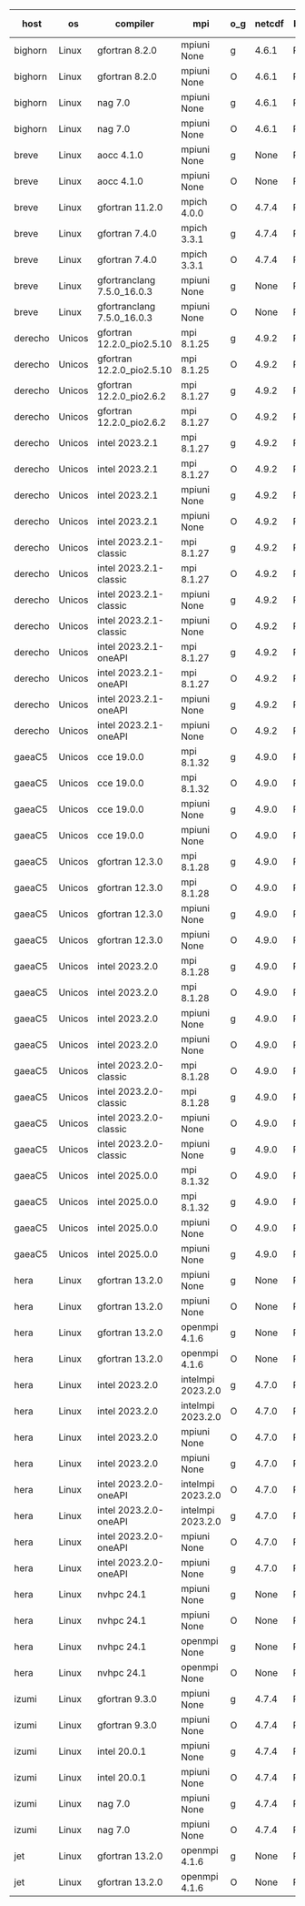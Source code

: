 

| host     | os       | compiler                              | mpi                      | o_g        | netcdf        | build       | u_pass          | u_fail          | s_pass            | s_fail            | e_pass             | e_fail             | nuopc_pass       | nuopc_fail       | artifacts link          |
|----------|----------|---------------------------------------|--------------------------|------------|---------------|-------------|-----------------|-----------------|-------------------|-------------------|--------------------|--------------------|------------------|------------------|-------------------------|
| bighorn | Linux | gfortran 8.2.0 | mpiuni None  | g | 4.6.1  | PASS | 12564 | 0 | 9 | 0 | 43 | 0 | None | None | <a href="https://github.com/esmf-org/esmf-test-artifacts/tree/97bbeffc8dc5e112e7b12297844072c10bb0a098/develop/gfortran/8.2.0/g/mpiuni/None" target="_blank">97bbeff</a> | 
| bighorn | Linux | gfortran 8.2.0 | mpiuni None  | O | 4.6.1  | PASS | 12564 | 0 | 9 | 0 | 43 | 0 | None | None | <a href="https://github.com/esmf-org/esmf-test-artifacts/tree/0669341c0980df1f8cb8bbac43fb18db8a7dc788/develop/gfortran/8.2.0/O/mpiuni/None" target="_blank">0669341</a> | 
| bighorn | Linux | nag 7.0 | mpiuni None  | g | 4.6.1  | PASS | None | None | None | None | None | None | None | None | <a href="https://github.com/esmf-org/esmf-test-artifacts/tree/57ece525534c9963a09aba8624a2ee888c77f84e/develop/nag/7.0/g/mpiuni/None" target="_blank">57ece52</a> | 
| bighorn | Linux | nag 7.0 | mpiuni None  | O | 4.6.1  | PASS | 12564 | 0 | 9 | 0 | 43 | 0 | None | None | <a href="https://github.com/esmf-org/esmf-test-artifacts/tree/1003646570c1fca928b4f3eadbc5789373f6a4f6/develop/nag/7.0/O/mpiuni/None" target="_blank">1003646</a> | 
| breve | Linux | aocc 4.1.0 | mpiuni None  | g | None  | PASS | 12538 | 26 | 9 | 0 | 43 | 0 | None | None | <a href="https://github.com/esmf-org/esmf-test-artifacts/tree/3f29b35801a3501f26a3bb50e697eefdcd4b8db2/develop/aocc/4.1.0/g/mpiuni/None" target="_blank">3f29b35</a> | 
| breve | Linux | aocc 4.1.0 | mpiuni None  | O | None  | PASS | 12538 | 26 | 9 | 0 | 43 | 0 | None | None | <a href="https://github.com/esmf-org/esmf-test-artifacts/tree/1e7257c746421a88ff72778f73bf0dae45571253/develop/aocc/4.1.0/O/mpiuni/None" target="_blank">1e7257c</a> | 
| breve | Linux | gfortran 11.2.0 | mpich 4.0.0  | O | 4.7.4  | PASS | None | None | None | None | None | None | None | None | <a href="https://github.com/esmf-org/esmf-test-artifacts/tree/d9644467157d4475116afaa3b616e9b2a2ec6aac/develop/gfortran/11.2.0/O/mpich/4.0.0" target="_blank">d964446</a> | 
| breve | Linux | gfortran 7.4.0 | mpich 3.3.1  | g | 4.7.4  | PASS | 14235 | 0 | 51 | 0 | 81 | 0 | 58 | 0 | <a href="https://github.com/esmf-org/esmf-test-artifacts/tree/975eae955476e99a477133410dcae0fbfd276065/develop/gfortran/7.4.0/g/mpich/3.3.1" target="_blank">975eae9</a> | 
| breve | Linux | gfortran 7.4.0 | mpich 3.3.1  | O | 4.7.4  | PASS | 14235 | 0 | 51 | 0 | 81 | 0 | 58 | 0 | <a href="https://github.com/esmf-org/esmf-test-artifacts/tree/c4b94859611ef13e2a3936f34ac89895d8a165a3/develop/gfortran/7.4.0/O/mpich/3.3.1" target="_blank">c4b9485</a> | 
| breve | Linux | gfortranclang 7.5.0_16.0.3 | mpiuni None  | g | None  | PASS | 12564 | 0 | 9 | 0 | 43 | 0 | None | None | <a href="https://github.com/esmf-org/esmf-test-artifacts/tree/2abe7c3c6281093084745184e7e3130ebb8d7dbf/develop/gfortranclang/7.5.0_16.0.3/g/mpiuni/None" target="_blank">2abe7c3</a> | 
| breve | Linux | gfortranclang 7.5.0_16.0.3 | mpiuni None  | O | None  | PASS | 12564 | 0 | 9 | 0 | 43 | 0 | None | None | <a href="https://github.com/esmf-org/esmf-test-artifacts/tree/fd9231d78428d9f564576b13563690414a410b20/develop/gfortranclang/7.5.0_16.0.3/O/mpiuni/None" target="_blank">fd9231d</a> | 
| derecho | Unicos | gfortran 12.2.0_pio2.5.10 | mpi 8.1.25  | g | 4.9.2  | PASS | 14235 | 0 | 51 | 0 | 81 | 0 | 57 | 0 | <a href="https://github.com/esmf-org/esmf-test-artifacts/tree/fc4dffa27b90d0ac0ad7b4426faa2bb3c0fce11e/develop/gfortran/12.2.0_pio2.5.10/g/mpi/8.1.25" target="_blank">fc4dffa</a> | 
| derecho | Unicos | gfortran 12.2.0_pio2.5.10 | mpi 8.1.25  | O | 4.9.2  | PASS | 14235 | 0 | 51 | 0 | 81 | 0 | 57 | 0 | <a href="https://github.com/esmf-org/esmf-test-artifacts/tree/565dfbc058aabb6c9449be01a50259487d9740d4/develop/gfortran/12.2.0_pio2.5.10/O/mpi/8.1.25" target="_blank">565dfbc</a> | 
| derecho | Unicos | gfortran 12.2.0_pio2.6.2 | mpi 8.1.27  | g | 4.9.2  | PASS | 14235 | 0 | 51 | 0 | 81 | 0 | 57 | 0 | <a href="https://github.com/esmf-org/esmf-test-artifacts/tree/bd4087f5a4bc6793955349f401f0b949f87f2722/develop/gfortran/12.2.0_pio2.6.2/g/mpi/8.1.27" target="_blank">bd4087f</a> | 
| derecho | Unicos | gfortran 12.2.0_pio2.6.2 | mpi 8.1.27  | O | 4.9.2  | PASS | 14235 | 0 | 51 | 0 | 81 | 0 | 57 | 0 | <a href="https://github.com/esmf-org/esmf-test-artifacts/tree/68691e6d175cda1b96273ebd3950ab0c773023b5/develop/gfortran/12.2.0_pio2.6.2/O/mpi/8.1.27" target="_blank">68691e6</a> | 
| derecho | Unicos | intel 2023.2.1 | mpi 8.1.27  | g | 4.9.2  | PASS | 14235 | 0 | 51 | 0 | 81 | 0 | 58 | 0 | <a href="https://github.com/esmf-org/esmf-test-artifacts/tree/b18f14a1cce8c1d8653f493238d099a53fd4926f/develop/intel/2023.2.1/g/mpi/8.1.27" target="_blank">b18f14a</a> | 
| derecho | Unicos | intel 2023.2.1 | mpi 8.1.27  | O | 4.9.2  | PASS | 14235 | 0 | 51 | 0 | 81 | 0 | 58 | 0 | <a href="https://github.com/esmf-org/esmf-test-artifacts/tree/7548accadedd12f8bda1c13425dfd57175f97113/develop/intel/2023.2.1/O/mpi/8.1.27" target="_blank">7548acc</a> | 
| derecho | Unicos | intel 2023.2.1 | mpiuni None  | g | 4.9.2  | PASS | 12564 | 0 | 9 | 0 | 43 | 0 | None | None | <a href="https://github.com/esmf-org/esmf-test-artifacts/tree/65baac98b53ff54fa2047f7b0b22a9044c670967/develop/intel/2023.2.1/g/mpiuni/None" target="_blank">65baac9</a> | 
| derecho | Unicos | intel 2023.2.1 | mpiuni None  | O | 4.9.2  | PASS | 12564 | 0 | 9 | 0 | 43 | 0 | None | None | <a href="https://github.com/esmf-org/esmf-test-artifacts/tree/574278b40ff511460d193fa7e74b51aeff190687/develop/intel/2023.2.1/O/mpiuni/None" target="_blank">574278b</a> | 
| derecho | Unicos | intel 2023.2.1-classic | mpi 8.1.27  | g | 4.9.2  | PASS | None | None | None | None | None | None | None | None | <a href="https://github.com/esmf-org/esmf-test-artifacts/tree/51e322bdcba48932ba02a847e911b6522aa1fd03/develop/intel/2023.2.1-classic/g/mpi/8.1.27" target="_blank">51e322b</a> | 
| derecho | Unicos | intel 2023.2.1-classic | mpi 8.1.27  | O | 4.9.2  | PASS | None | None | None | None | None | None | None | None | <a href="https://github.com/esmf-org/esmf-test-artifacts/tree/4a1f7667ae60ebbd6ac853ab05b522eccca99846/develop/intel/2023.2.1-classic/O/mpi/8.1.27" target="_blank">4a1f766</a> | 
| derecho | Unicos | intel 2023.2.1-classic | mpiuni None  | g | 4.9.2  | PASS | None | None | None | None | None | None | None | None | <a href="https://github.com/esmf-org/esmf-test-artifacts/tree/d0c818882930a2a8766244d2af49a934a0fffdfe/develop/intel/2023.2.1-classic/g/mpiuni/None" target="_blank">d0c8188</a> | 
| derecho | Unicos | intel 2023.2.1-classic | mpiuni None  | O | 4.9.2  | PASS | 12564 | 0 | 9 | 0 | 43 | 0 | None | None | <a href="https://github.com/esmf-org/esmf-test-artifacts/tree/6aa0a05bbab894626394033cd8363d16e9b0c7e0/develop/intel/2023.2.1-classic/O/mpiuni/None" target="_blank">6aa0a05</a> | 
| derecho | Unicos | intel 2023.2.1-oneAPI | mpi 8.1.27  | g | 4.9.2  | PASS | None | None | None | None | None | None | None | None | <a href="https://github.com/esmf-org/esmf-test-artifacts/tree/26c6ec0aef255f70a112c381e13c241dbe7f1fd4/develop/intel/2023.2.1-oneAPI/g/mpi/8.1.27" target="_blank">26c6ec0</a> | 
| derecho | Unicos | intel 2023.2.1-oneAPI | mpi 8.1.27  | O | 4.9.2  | PASS | None | None | None | None | None | None | None | None | <a href="https://github.com/esmf-org/esmf-test-artifacts/tree/5153f6ffa1d19aa9f032e856e55199a17069c5e6/develop/intel/2023.2.1-oneAPI/O/mpi/8.1.27" target="_blank">5153f6f</a> | 
| derecho | Unicos | intel 2023.2.1-oneAPI | mpiuni None  | g | 4.9.2  | PASS | None | None | None | None | None | None | None | None | <a href="https://github.com/esmf-org/esmf-test-artifacts/tree/8b4cc56813998e8931af8431f9695ed5edd7b72a/develop/intel/2023.2.1-oneAPI/g/mpiuni/None" target="_blank">8b4cc56</a> | 
| derecho | Unicos | intel 2023.2.1-oneAPI | mpiuni None  | O | 4.9.2  | PASS | None | None | None | None | None | None | None | None | <a href="https://github.com/esmf-org/esmf-test-artifacts/tree/fd00d8375c6f7d6254e29b6fe3c224daf4182bc6/develop/intel/2023.2.1-oneAPI/O/mpiuni/None" target="_blank">fd00d83</a> | 
| gaeaC5 | Unicos | cce 19.0.0 | mpi 8.1.32  | g | 4.9.0  | PASS | None | None | None | None | None | None | None | None | <a href="https://github.com/esmf-org/esmf-test-artifacts/tree/69b0bcebd03ba516e946284226b8a7a0396ded7c/develop/cce/19.0.0/g/mpi/8.1.32" target="_blank">69b0bce</a> | 
| gaeaC5 | Unicos | cce 19.0.0 | mpi 8.1.32  | O | 4.9.0  | PASS | 14175 | 60 | None | None | None | None | 56 | 1 | <a href="https://github.com/esmf-org/esmf-test-artifacts/tree/2442baf17680fe6089db53b43656dba2c8fb0b2b/develop/cce/19.0.0/O/mpi/8.1.32" target="_blank">2442baf</a> | 
| gaeaC5 | Unicos | cce 19.0.0 | mpiuni None  | g | 4.9.0  | PASS | None | None | None | None | None | None | None | None | <a href="https://github.com/esmf-org/esmf-test-artifacts/tree/a6c67869c1bd775beebb34dec5c409ec87c772eb/develop/cce/19.0.0/g/mpiuni/None" target="_blank">a6c6786</a> | 
| gaeaC5 | Unicos | cce 19.0.0 | mpiuni None  | O | 4.9.0  | PASS | 12507 | 57 | None | None | None | None | None | None | <a href="https://github.com/esmf-org/esmf-test-artifacts/tree/bc244dfbfdfb786b948015927d4040de66350dde/develop/cce/19.0.0/O/mpiuni/None" target="_blank">bc244df</a> | 
| gaeaC5 | Unicos | gfortran 12.3.0 | mpi 8.1.28  | g | 4.9.0  | PASS | 14235 | 0 | 51 | 0 | 81 | 0 | 57 | 0 | <a href="https://github.com/esmf-org/esmf-test-artifacts/tree/774731efe7cfe8d9108f7dfa4451e161b43c9980/develop/gfortran/12.3.0/g/mpi/8.1.28" target="_blank">774731e</a> | 
| gaeaC5 | Unicos | gfortran 12.3.0 | mpi 8.1.28  | O | 4.9.0  | PASS | 14235 | 0 | 51 | 0 | 81 | 0 | 57 | 0 | <a href="https://github.com/esmf-org/esmf-test-artifacts/tree/852e57bbf8b96754031faa0f4ed4f8b9d1a9cac1/develop/gfortran/12.3.0/O/mpi/8.1.28" target="_blank">852e57b</a> | 
| gaeaC5 | Unicos | gfortran 12.3.0 | mpiuni None  | g | 4.9.0  | PASS | 12564 | 0 | 9 | 0 | 43 | 0 | None | None | <a href="https://github.com/esmf-org/esmf-test-artifacts/tree/5aaf4734fa263ea1e300e97e19bbbe5b292e78e6/develop/gfortran/12.3.0/g/mpiuni/None" target="_blank">5aaf473</a> | 
| gaeaC5 | Unicos | gfortran 12.3.0 | mpiuni None  | O | 4.9.0  | PASS | 12564 | 0 | 9 | 0 | 43 | 0 | None | None | <a href="https://github.com/esmf-org/esmf-test-artifacts/tree/17b3c9a07cc71e80a3c22f60f473e4115327c9c2/develop/gfortran/12.3.0/O/mpiuni/None" target="_blank">17b3c9a</a> | 
| gaeaC5 | Unicos | intel 2023.2.0 | mpi 8.1.28  | g | 4.9.0  | PASS | 14235 | 0 | 51 | 0 | 81 | 0 | 57 | 0 | <a href="https://github.com/esmf-org/esmf-test-artifacts/tree/49b8bd6b5cb020a748e645ff0fb99fe01930149a/develop/intel/2023.2.0/g/mpi/8.1.28" target="_blank">49b8bd6</a> | 
| gaeaC5 | Unicos | intel 2023.2.0 | mpi 8.1.28  | O | 4.9.0  | PASS | 14235 | 0 | 51 | 0 | 81 | 0 | 57 | 0 | <a href="https://github.com/esmf-org/esmf-test-artifacts/tree/914102e39688ed5667946d9764be80dd9a392e9a/develop/intel/2023.2.0/O/mpi/8.1.28" target="_blank">914102e</a> | 
| gaeaC5 | Unicos | intel 2023.2.0 | mpiuni None  | g | 4.9.0  | PASS | 12564 | 0 | 9 | 0 | 43 | 0 | None | None | <a href="https://github.com/esmf-org/esmf-test-artifacts/tree/044319bdcb6db53e3ef36e2d929fcc5582021a98/develop/intel/2023.2.0/g/mpiuni/None" target="_blank">044319b</a> | 
| gaeaC5 | Unicos | intel 2023.2.0 | mpiuni None  | O | 4.9.0  | PASS | 12564 | 0 | 9 | 0 | 43 | 0 | None | None | <a href="https://github.com/esmf-org/esmf-test-artifacts/tree/4ce23febe02d41cd4279068d15161671098d6d10/develop/intel/2023.2.0/O/mpiuni/None" target="_blank">4ce23fe</a> | 
| gaeaC5 | Unicos | intel 2023.2.0-classic | mpi 8.1.28  | O | 4.9.0  | PASS | 14235 | 0 | 51 | 0 | 81 | 0 | 57 | 0 | <a href="https://github.com/esmf-org/esmf-test-artifacts/tree/da42822cec90d43a2742b16fd326608d8bdaff2e/develop/intel/2023.2.0-classic/O/mpi/8.1.28" target="_blank">da42822</a> | 
| gaeaC5 | Unicos | intel 2023.2.0-classic | mpi 8.1.28  | g | 4.9.0  | PASS | 14235 | 0 | 51 | 0 | 81 | 0 | 57 | 0 | <a href="https://github.com/esmf-org/esmf-test-artifacts/tree/696e3d097c5ae57bb81479e697afc122fd551d7c/develop/intel/2023.2.0-classic/g/mpi/8.1.28" target="_blank">696e3d0</a> | 
| gaeaC5 | Unicos | intel 2023.2.0-classic | mpiuni None  | O | 4.9.0  | PASS | 12564 | 0 | 9 | 0 | 43 | 0 | None | None | <a href="https://github.com/esmf-org/esmf-test-artifacts/tree/746173fadb277c454c2f24968ef911940d6d4a49/develop/intel/2023.2.0-classic/O/mpiuni/None" target="_blank">746173f</a> | 
| gaeaC5 | Unicos | intel 2023.2.0-classic | mpiuni None  | g | 4.9.0  | PASS | 12564 | 0 | 9 | 0 | 43 | 0 | None | None | <a href="https://github.com/esmf-org/esmf-test-artifacts/tree/1bd215aed24814912d9c635fddc2d177fe123f09/develop/intel/2023.2.0-classic/g/mpiuni/None" target="_blank">1bd215a</a> | 
| gaeaC5 | Unicos | intel 2025.0.0 | mpi 8.1.32  | O | 4.9.0  | PASS | 14235 | 0 | 51 | 0 | 81 | 0 | 57 | 0 | <a href="https://github.com/esmf-org/esmf-test-artifacts/tree/aa4a10ce2b834ae1f5934ec063c7ca6745124975/develop/intel/2025.0.0/O/mpi/8.1.32" target="_blank">aa4a10c</a> | 
| gaeaC5 | Unicos | intel 2025.0.0 | mpi 8.1.32  | g | 4.9.0  | PASS | 14235 | 0 | 51 | 0 | 81 | 0 | 57 | 0 | <a href="https://github.com/esmf-org/esmf-test-artifacts/tree/acb18c1b702bc8876467fe58e2672b82770cc46a/develop/intel/2025.0.0/g/mpi/8.1.32" target="_blank">acb18c1</a> | 
| gaeaC5 | Unicos | intel 2025.0.0 | mpiuni None  | O | 4.9.0  | PASS | 12564 | 0 | 9 | 0 | 43 | 0 | None | None | <a href="https://github.com/esmf-org/esmf-test-artifacts/tree/6416b83fe57092c3984f95a647ec5044dc6e5657/develop/intel/2025.0.0/O/mpiuni/None" target="_blank">6416b83</a> | 
| gaeaC5 | Unicos | intel 2025.0.0 | mpiuni None  | g | 4.9.0  | PASS | 12564 | 0 | 9 | 0 | 43 | 0 | None | None | <a href="https://github.com/esmf-org/esmf-test-artifacts/tree/af0ef97a60e3b125e48c5e5d219fd09d78c2c8c7/develop/intel/2025.0.0/g/mpiuni/None" target="_blank">af0ef97</a> | 
| hera | Linux | gfortran 13.2.0 | mpiuni None  | g | None  | PASS | 12564 | 0 | 9 | 0 | 43 | 0 | None | None | <a href="https://github.com/esmf-org/esmf-test-artifacts/tree/5e4d8a02d456d7d7715691549f83eb0a8fdc498a/develop/gfortran/13.2.0/g/mpiuni/None" target="_blank">5e4d8a0</a> | 
| hera | Linux | gfortran 13.2.0 | mpiuni None  | O | None  | PASS | 12564 | 0 | 9 | 0 | 43 | 0 | None | None | <a href="https://github.com/esmf-org/esmf-test-artifacts/tree/4e237e78face250301721779d2c883de13e2ab40/develop/gfortran/13.2.0/O/mpiuni/None" target="_blank">4e237e7</a> | 
| hera | Linux | gfortran 13.2.0 | openmpi 4.1.6  | g | None  | PASS | 14235 | 0 | 51 | 0 | 81 | 0 | 57 | 0 | <a href="https://github.com/esmf-org/esmf-test-artifacts/tree/9b6646d7556d60eea1062478854a1048597ad140/develop/gfortran/13.2.0/g/openmpi/4.1.6" target="_blank">9b6646d</a> | 
| hera | Linux | gfortran 13.2.0 | openmpi 4.1.6  | O | None  | PASS | 14235 | 0 | 51 | 0 | 81 | 0 | 57 | 0 | <a href="https://github.com/esmf-org/esmf-test-artifacts/tree/1be8d2e3490478dcd5939890b7149153ddd6eade/develop/gfortran/13.2.0/O/openmpi/4.1.6" target="_blank">1be8d2e</a> | 
| hera | Linux | intel 2023.2.0 | intelmpi 2023.2.0  | g | 4.7.0  | PASS | 14235 | 0 | 51 | 0 | 81 | 0 | 57 | 0 | <a href="https://github.com/esmf-org/esmf-test-artifacts/tree/e9145d7f2c63791c323df3aa902af6c58e48abdf/develop/intel/2023.2.0/g/intelmpi/2023.2.0" target="_blank">e9145d7</a> | 
| hera | Linux | intel 2023.2.0 | intelmpi 2023.2.0  | O | 4.7.0  | PASS | 14235 | 0 | 51 | 0 | 81 | 0 | 57 | 0 | <a href="https://github.com/esmf-org/esmf-test-artifacts/tree/6f6dd113300d35f4eb3c321665041a2d24c839cb/develop/intel/2023.2.0/O/intelmpi/2023.2.0" target="_blank">6f6dd11</a> | 
| hera | Linux | intel 2023.2.0 | mpiuni None  | O | 4.7.0  | PASS | 12564 | 0 | 9 | 0 | 43 | 0 | None | None | <a href="https://github.com/esmf-org/esmf-test-artifacts/tree/8a0c31ef4e66a3a412a0973404e1b58e75ecf08d/develop/intel/2023.2.0/O/mpiuni/None" target="_blank">8a0c31e</a> | 
| hera | Linux | intel 2023.2.0 | mpiuni None  | g | 4.7.0  | PASS | 12564 | 0 | 9 | 0 | 43 | 0 | None | None | <a href="https://github.com/esmf-org/esmf-test-artifacts/tree/1a92977a7188665c9917e9e34b53e55017e62f12/develop/intel/2023.2.0/g/mpiuni/None" target="_blank">1a92977</a> | 
| hera | Linux | intel 2023.2.0-oneAPI | intelmpi 2023.2.0  | O | 4.7.0  | PASS | 14235 | 0 | 50 | 1 | 81 | 0 | 57 | 0 | <a href="https://github.com/esmf-org/esmf-test-artifacts/tree/ced777a87a110d91dc36281a382a36df3c350fe3/develop/intel/2023.2.0-oneAPI/O/intelmpi/2023.2.0" target="_blank">ced777a</a> | 
| hera | Linux | intel 2023.2.0-oneAPI | intelmpi 2023.2.0  | g | 4.7.0  | PASS | 14221 | 14 | 51 | 0 | 81 | 0 | 57 | 0 | <a href="https://github.com/esmf-org/esmf-test-artifacts/tree/9d5124d3ad6c6487e783f914d640cac3f0676117/develop/intel/2023.2.0-oneAPI/g/intelmpi/2023.2.0" target="_blank">9d5124d</a> | 
| hera | Linux | intel 2023.2.0-oneAPI | mpiuni None  | O | 4.7.0  | PASS | 12564 | 0 | 9 | 0 | 43 | 0 | None | None | <a href="https://github.com/esmf-org/esmf-test-artifacts/tree/55c19b26e454e0624fe8152f9e18cae8d7c6c771/develop/intel/2023.2.0-oneAPI/O/mpiuni/None" target="_blank">55c19b2</a> | 
| hera | Linux | intel 2023.2.0-oneAPI | mpiuni None  | g | 4.7.0  | PASS | 12564 | 0 | 9 | 0 | 43 | 0 | None | None | <a href="https://github.com/esmf-org/esmf-test-artifacts/tree/af1fe0c627464a903f73147f7d31b85927571419/develop/intel/2023.2.0-oneAPI/g/mpiuni/None" target="_blank">af1fe0c</a> | 
| hera | Linux | nvhpc 24.1 | mpiuni None  | g | None  | PASS | 12564 | 0 | 9 | 0 | 43 | 0 | None | None | <a href="https://github.com/esmf-org/esmf-test-artifacts/tree/a2bf60b23a880ea6c48f214c30d85683574381b0/develop/nvhpc/24.1/g/mpiuni/None" target="_blank">a2bf60b</a> | 
| hera | Linux | nvhpc 24.1 | mpiuni None  | O | None  | PASS | 12564 | 0 | 9 | 0 | 43 | 0 | None | None | <a href="https://github.com/esmf-org/esmf-test-artifacts/tree/4cfdfd8d1fa885ed6f6a950ea6d4e9e081958803/develop/nvhpc/24.1/O/mpiuni/None" target="_blank">4cfdfd8</a> | 
| hera | Linux | nvhpc 24.1 | openmpi None  | g | None  | PASS | None | None | None | None | None | None | None | None | <a href="https://github.com/esmf-org/esmf-test-artifacts/tree/ae04e217aac8411467f5f48809098d17e7b3a648/develop/nvhpc/24.1/g/openmpi/None" target="_blank">ae04e21</a> | 
| hera | Linux | nvhpc 24.1 | openmpi None  | O | None  | PASS | None | None | None | None | None | None | None | None | <a href="https://github.com/esmf-org/esmf-test-artifacts/tree/d37014cbb035723b21869dc4b208dacd769083e4/develop/nvhpc/24.1/O/openmpi/None" target="_blank">d37014c</a> | 
| izumi | Linux | gfortran 9.3.0 | mpiuni None  | g | 4.7.4  | PASS | 12564 | 0 | 9 | 0 | 43 | 0 | None | None | <a href="https://github.com/esmf-org/esmf-test-artifacts/tree/67c4e2755c82c032e00749d22880c2f33f7118d0/develop/gfortran/9.3.0/g/mpiuni/None" target="_blank">67c4e27</a> | 
| izumi | Linux | gfortran 9.3.0 | mpiuni None  | O | 4.7.4  | PASS | 12564 | 0 | 9 | 0 | 43 | 0 | None | None | <a href="https://github.com/esmf-org/esmf-test-artifacts/tree/adfde17028e5f1243cb508eb0c93d44bf283deec/develop/gfortran/9.3.0/O/mpiuni/None" target="_blank">adfde17</a> | 
| izumi | Linux | intel 20.0.1 | mpiuni None  | g | 4.7.4  | PASS | 12564 | 0 | 9 | 0 | 43 | 0 | None | None | <a href="https://github.com/esmf-org/esmf-test-artifacts/tree/26386a416afd99089e60404f1b52f50b7e7167f0/develop/intel/20.0.1/g/mpiuni/None" target="_blank">26386a4</a> | 
| izumi | Linux | intel 20.0.1 | mpiuni None  | O | 4.7.4  | PASS | 12564 | 0 | 9 | 0 | 43 | 0 | None | None | <a href="https://github.com/esmf-org/esmf-test-artifacts/tree/786a2aa721bb3614c8d269750d8e1c4d47523a32/develop/intel/20.0.1/O/mpiuni/None" target="_blank">786a2aa</a> | 
| izumi | Linux | nag 7.0 | mpiuni None  | g | 4.7.4  | PASS | 12564 | 0 | 9 | 0 | 43 | 0 | None | None | <a href="https://github.com/esmf-org/esmf-test-artifacts/tree/3377957c6907df5824ba390a405009c29ff56069/develop/nag/7.0/g/mpiuni/None" target="_blank">3377957</a> | 
| izumi | Linux | nag 7.0 | mpiuni None  | O | 4.7.4  | PASS | 12564 | 0 | 9 | 0 | 43 | 0 | None | None | <a href="https://github.com/esmf-org/esmf-test-artifacts/tree/4ef9079940eb24a7eb40586725af446a9374ae23/develop/nag/7.0/O/mpiuni/None" target="_blank">4ef9079</a> | 
| jet | Linux | gfortran 13.2.0 | openmpi 4.1.6  | g | None  | PASS | 14212 | 23 | 51 | 0 | 81 | 0 | 57 | 0 | <a href="https://github.com/esmf-org/esmf-test-artifacts/tree/22c8e6037301bc1a91f01391fc16e425b2faa050/develop/gfortran/13.2.0/g/openmpi/4.1.6" target="_blank">22c8e60</a> | 
| jet | Linux | gfortran 13.2.0 | openmpi 4.1.6  | O | None  | PASS | 14233 | 2 | 51 | 0 | 81 | 0 | 57 | 0 | <a href="https://github.com/esmf-org/esmf-test-artifacts/tree/6ebcd9bae62813cb67f2890f866ccf5fd9d601de/develop/gfortran/13.2.0/O/openmpi/4.1.6" target="_blank">6ebcd9b</a> | 
